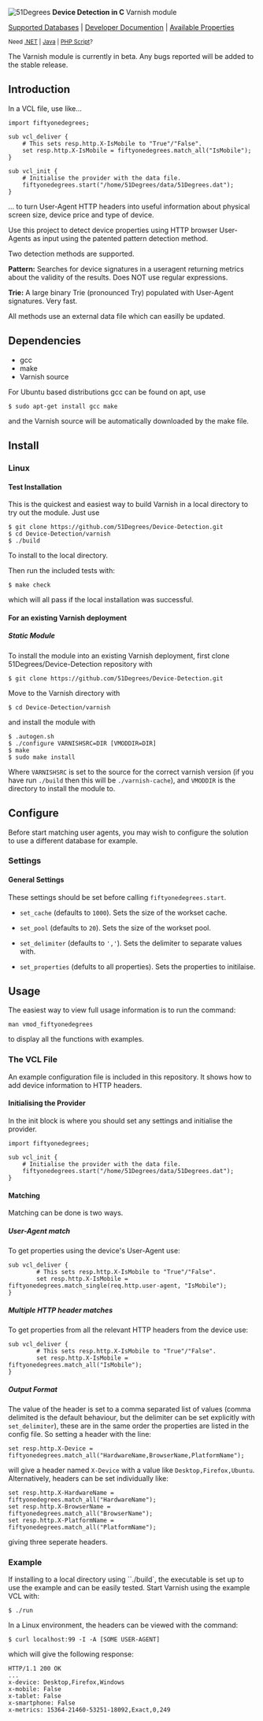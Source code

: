![51Degrees](https://51degrees.com/DesktopModules/FiftyOne/Distributor/Logo.ashx?utm_source=github&utm_medium=repository&utm_content=readme_main&utm_campaign=varnish-open-source "THE Fastest and Most Accurate Device Detection") **Device Detection in C** Varnish module

[Supported Databases](https://51degrees.com/compare-data-options?utm_source=github&utm_medium=repository&utm_content=compare-data-options&utm_campaign=varnish-open-source "Different device databases which can be used with 51Degrees device detection") | [Developer Documention](https://51degrees.com/support/documentation?utm_source=github&utm_medium=repository&utm_content=documentation&utm_campaign=varnish-open-source "Full getting started guide and advanced developer documentation") | [Available Properties](https://51degrees.com/resources/property-dictionary?utm_source=github&utm_medium=repository&utm_content=property_dictionary&utm_campaign=varnish-open-source "View all available properties and values")

<sup>Need [.NET](https://github.com/51Degrees/.NET-Device-Detection "THE Fastest and most Accurate device detection for .NET") | [Java](https://github.com/51Degrees/Java-Device-Detection "THE Fastest and most Accurate device detection for Java") | [PHP Script](https://github.com/51Degrees/51Degrees-PHP)?</sup>

The Varnish module is currently in beta. Any bugs reported will be added to the stable release.

## Introduction

In a VCL file, use like...
```varnish
import fiftyonedegrees;

sub vcl_deliver {
    # This sets resp.http.X-IsMobile to "True"/"False".
    set resp.http.X-IsMobile = fiftyonedegrees.match_all("IsMobile");
}

sub vcl_init {
    # Initialise the provider with the data file.
	fiftyonedegrees.start("/home/51Degrees/data/51Degrees.dat");
}
```
... to turn User-Agent HTTP headers into useful information about physical screen size, device price and type of device.

Use this project to detect device properties using HTTP browser User-Agents as input using the patented pattern detection method.

Two detection methods are supported.

**Pattern:**  Searches for device signatures in a useragent returning metrics about the validity of the results. Does NOT use regular expressions.

**Trie:** A large binary Trie (pronounced Try) populated with User-Agent signatures. Very fast.

All methods use an external data file which can easilly be updated.

## Dependencies
- gcc
- make
- Varnish source

For Ubuntu based distributions gcc can be found on apt, use
```
$ sudo apt-get install gcc make
```
and the Varnish source will be automatically downloaded by the make file.

## Install

### Linux

#### Test Installation
This is the quickest and easiest way to build Varnish in a local directory to try out the module. Just use
```
$ git clone https://github.com/51Degrees/Device-Detection.git
$ cd Device-Detection/varnish
$ ./build

```
To install to the local directory.

Then run the included tests with:
```
$ make check
```
which will all pass if the local installation was successful.

#### For an existing Varnish deployment

##### Static Module
To install the module into an existing Varnish deployment,
first clone 51Degrees/Device-Detection repository with
```
$ git clone https://github.com/51Degrees/Device-Detection.git
```
Move to the Varnish directory with
```
$ cd Device-Detection/varnish
```
and install the module with
```
$ .autogen.sh
$ ./configure VARNISHSRC=DIR [VMODDIR=DIR]
$ make
$ sudo make install

```
Where `VARNISHSRC` is set to the source for the correct varnish version (if you have run `./build` then this will be `./varnish-cache`), and `VMODDIR` is the directory to install the module to.

## Configure
Before start matching user agents, you may wish to configure the solution to use a different database for example.

### Settings

#### General Settings
These settings should be set before calling `fiftyonedegrees.start`.
 - ``set_cache`` (defaults to ``1000``). Sets the size of the workset cache.
 
 - ``set_pool`` (defaults to ``20``). Sets the size of the workset pool.
 
 - ``set_delimiter`` (defaults to ``','``). Sets the delimiter to separate values with.
 
 - ``set_properties`` (defults to all properties). Sets the properties to initilaise.

## Usage
The easiest way to view full usage information is to run the command:
```
man vmod_fiftyonedegrees
```
to display all the functions with examples.

### The VCL File
An example configuration file is included in this repository. It shows how to add device information to HTTP headers.

#### Initialising the Provider
In the init block is where you should set any settings and initialise the provider.
```
import fiftyonedegrees;

sub vcl_init {
    # Initialise the provider with the data file.
    fiftyonedegrees.start("/home/51Degrees/data/51Degrees.dat");
}
```

#### Matching
Matching can be done is two ways.

##### User-Agent match
To get properties using the device's User-Agent use:
```
sub vcl_deliver {
        # This sets resp.http.X-IsMobile to "True"/"False".
        set resp.http.X-IsMobile = fiftyonedegrees.match_single(req.http.user-agent, "IsMobile");
}
```

##### Multiple HTTP header matches
To get properties from all the relevant HTTP headers from the device use:
```
sub vcl_deliver {
        # This sets resp.http.X-IsMobile to "True"/"False".
        set resp.http.X-IsMobile = fiftyonedegrees.match_all("IsMobile");
}
```

##### Output Format
The value of the header is set to a comma separated list of values (comma delimited is the default behaviour, but the delimiter can be set explicitly with ``set_delimiter``), these are in the same order the properties are listed in the config file. So setting a header with the line:
```
set resp.http.X-Device = fiftyonedegrees.match_all("HardwareName,BrowserName,PlatformName");
```
will give a header named ``X-Device`` with a value like ``Desktop,Firefox,Ubuntu``. Alternatively, headers can be set individually like:
```
set resp.http.X-HardwareName = fiftyonedegrees.match_all("HardwareName");
set resp.http.X-BrowserName = fiftyonedegrees.match_all("BrowserName");
set resp.http.X-PlatformName = fiftyonedegrees.match_all("PlatformName");
```
giving three seperate headers.

### Example
If installing to a local directory using ``./build`, the executable is set up to use the example and can be easily tested. Start Varnish using the example VCL with:
```
$ ./run
```
In a Linux environment, the headers can be viewed with the command:
```
$ curl localhost:99 -I -A [SOME USER-AGENT]
```
which will give the following response:
```
HTTP/1.1 200 OK
...
x-device: Desktop,Firefox,Windows
x-mobile: False
x-tablet: False
x-smartphone: False
x-metrics: 15364-21460-53251-18092,Exact,0,249
```
